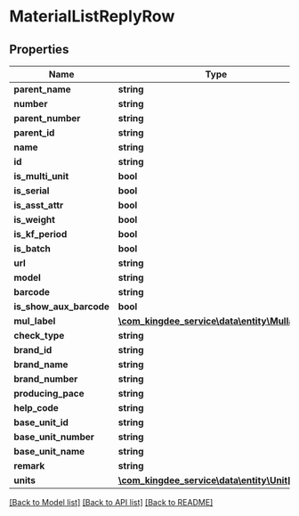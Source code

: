 # MaterialListReplyRow

## Properties
Name | Type | Description | Notes
------------ | ------------- | ------------- | -------------
**parent_name** | **string** |  | [optional] 
**number** | **string** |  | [optional] 
**parent_number** | **string** |  | [optional] 
**parent_id** | **string** |  | [optional] 
**name** | **string** |  | [optional] 
**id** | **string** |  | [optional] 
**is_multi_unit** | **bool** |  | [optional] 
**is_serial** | **bool** |  | [optional] 
**is_asst_attr** | **bool** |  | [optional] 
**is_weight** | **bool** |  | [optional] 
**is_kf_period** | **bool** |  | [optional] 
**is_batch** | **bool** |  | [optional] 
**url** | **string** |  | [optional] 
**model** | **string** |  | [optional] 
**barcode** | **string** |  | [optional] 
**is_show_aux_barcode** | **bool** |  | [optional] 
**mul_label** | [**\com_kingdee_service\data\entity\Mullabel[]**](Mullabel.md) |  | [optional] 
**check_type** | **string** |  | [optional] 
**brand_id** | **string** |  | [optional] 
**brand_name** | **string** |  | [optional] 
**brand_number** | **string** |  | [optional] 
**producing_pace** | **string** |  | [optional] 
**help_code** | **string** |  | [optional] 
**base_unit_id** | **string** |  | [optional] 
**base_unit_number** | **string** |  | [optional] 
**base_unit_name** | **string** |  | [optional] 
**remark** | **string** |  | [optional] 
**units** | [**\com_kingdee_service\data\entity\Unit[]**](Unit.md) |  | [optional] 

[[Back to Model list]](../README.md#documentation-for-models) [[Back to API list]](../README.md#documentation-for-api-endpoints) [[Back to README]](../README.md)


